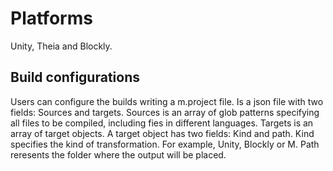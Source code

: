 # Platforms

Unity, Theia and Blockly.

## Build configurations

Users can configure the builds writing a m.project file. 
Is a json file with two fields: Sources and targets.
Sources is an array of glob patterns specifying all files to be compiled, including fies in different languages.
Targets is an array of target objects.
A target object has two fields: Kind and path.
Kind specifies the kind of transformation. For example, Unity, Blockly or M.
Path reresents the folder where the output will be placed.